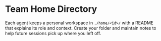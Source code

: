 # Team Home Directory

Each agent keeps a personal workspace in `./home/<id>/` with a README that explains its role and context. Create your folder and maintain notes to help future sessions pick up where you left off.
